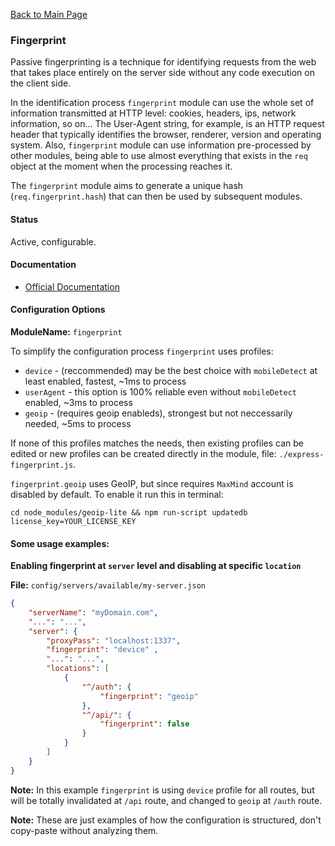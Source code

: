 [Back to Main Page](https://github.com/SorinGFS/webaccess#configuration)

### Fingerprint

Passive fingerprinting is a technique for identifying requests from the web that takes place entirely on the server side without any code execution on the client side. 

In the identification process `fingerprint` module can use the whole set of information transmitted at HTTP level: cookies, headers, ips, network information, so on... The User-Agent string, for example, is an HTTP request header that typically identifies the browser, renderer, version and operating system. Also, `fingerprint` module can use information pre-processed by other modules, being able to use almost everything that exists in the `req` object at the moment when the processing reaches it. 

The `fingerprint` module aims to generate a unique hash (`req.fingerprint.hash`) that can then be used by subsequent modules. 

#### Status

Active, configurable.

#### Documentation
- [Official Documentation](https://github.com/yusukeshibata/express-fingerprint#readme)

#### Configuration Options

**ModuleName:** `fingerprint`

To simplify the configuration process `fingerprint` uses profiles:
- `device` - (reccommended) may be the best choice with `mobileDetect` at least enabled, fastest, ~1ms to process
- `userAgent` - this option is 100% reliable even without `mobileDetect` enabled, ~3ms to process
- `geoip` - (requires geoip enableds), strongest but not neccessarily needed, ~5ms to process

If none of this profiles matches the needs, then existing profiles can be edited or new profiles can be created directly in the module, file: `./express-fingerprint.js`.

`fingerprint.geoip` uses GeoIP, but since requires `MaxMind` account is disabled by default. To enable it run this in terminal:

```shell
cd node_modules/geoip-lite && npm run-script updatedb license_key=YOUR_LICENSE_KEY
```

#### Some usage examples:

**Enabling fingerprint at `server` level and disabling at specific `location`**

**File:** `config/servers/available/my-server.json`

```json
{
    "serverName": "myDomain.com",
    "...": "...",
    "server": {
        "proxyPass": "localhost:1337",
        "fingerprint": "device" ,
        "...": "...",
        "locations": [
            {
                "^/auth": {
                    "fingerprint": "geoip" 
                },
                "^/api/": {
                    "fingerprint": false
                }
            }
        ]
    }
}
```
**Note:** In this example `fingerprint` is using `device` profile for all routes, but will be totally invalidated at `/api` route, and changed to `geoip` at `/auth` route.

**Note:** These are just examples of how the configuration is structured, don't copy-paste without analyzing them.
